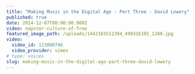 ```yaml
---
title: "Making Music in the Digital Age - Part Three - David Lowery"
published: true
date: 2014-12-07T00:00:00.000Z
video: napster-culture-of-free
featured_image_path: /uploads/1442103512394_499316195_1280.jpg
video:
  video_id: 113800746
  video_provider: vimeo
# type: voices
slug: making-music-in-the-digital-age-part-three-david-lowery
---
```

